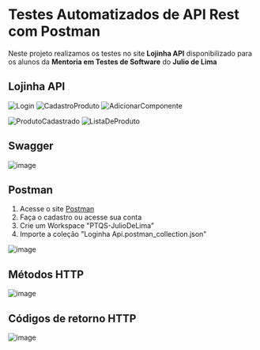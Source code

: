 # Testes Automatizados de API Rest com Postman

Neste projeto realizamos os testes no site **Lojinha API** disponibilizado para os alunos da **Mentoria em Testes de Software** do **Julio de Lima**

## Lojinha API
![Login](https://github.com/user-attachments/assets/9e2e31d7-2795-4c64-a25c-2309986d63b5)
![CadastroProduto](https://github.com/user-attachments/assets/628d6836-d7c7-4687-8a29-19627c302abd)
![AdicionarComponente](https://github.com/user-attachments/assets/443cdf66-e70d-44df-bfbe-b0eaa988879f)

![ProdutoCadastrado](https://github.com/user-attachments/assets/a9e0c9cd-9269-4022-8426-ef6543b31c79)
![ListaDeProduto](https://github.com/user-attachments/assets/48721d2e-0455-4aeb-b179-db16ebb1b660)




## Swagger
![image](https://github.com/user-attachments/assets/d129023f-3b9c-4350-9a81-72d52bba2ddb)


## Postman
1. Acesse o site [Postman](https://www.postman.com/)
2. Faça o cadastro ou acesse sua conta
3. Crie um Workspace "PTQS-JulioDeLima"
4. Importe a coleção "Loginha Api.postman_collection.json"

![image](https://github.com/user-attachments/assets/c33e4910-99b0-4992-8cae-59295e9a3ca1)


## Métodos HTTP


![image](https://github.com/user-attachments/assets/09323485-520d-4d37-a700-e95b59a3e965)


## Códigos de retorno HTTP


![image](https://github.com/user-attachments/assets/144e6046-1ee7-4264-959b-560f85bdd444)

